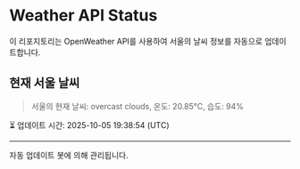 
# Weather API Status

이 리포지토리는 OpenWeather API를 사용하여 서울의 날씨 정보를 자동으로 업데이트합니다.

## 현재 서울 날씨
> 서울의 현재 날씨: overcast clouds, 온도: 20.85°C, 습도: 94%

⏳ 업데이트 시간: 2025-10-05 19:38:54 (UTC)

---
자동 업데이트 봇에 의해 관리됩니다.
